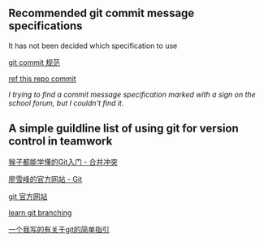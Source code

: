 ## Recommended git commit message specifications

It has not been decided which specification to use

[git commit 规范](https://zhuanlan.zhihu.com/p/182553920)

[ref this repo commit](https://github.com/phodal/growth)

*I trying to find a commit message specification marked with a sign on the school forum, but I couldn't find it.*

## A simple guildline list of using git for version control in teamwork

[猴子都能学懂的Git入门 - 合并冲突](https://backlog.com/git-tutorial/cn/intro/intro5_2.html)

[廖雪峰的官方网站 - Git](https://www.liaoxuefeng.com/wiki/896043488029600/896067074338496)

[git 官方网站](https://git-scm.com/book/zh/v2/%E8%B5%B7%E6%AD%A5-%E5%85%B3%E4%BA%8E%E7%89%88%E6%9C%AC%E6%8E%A7%E5%88%B6)

[learn git branching](https://learngitbranching.js.org/)

[一个我写的有关于git的简单指引](https://hackmd.io/@onedragon/H1kChpwS2)

